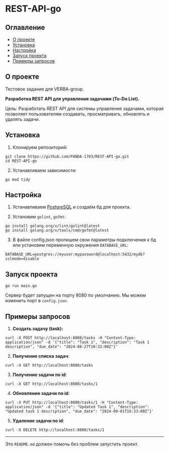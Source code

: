 # REST-API-go

## Оглавление
- [О проекте]($о-проекте)
- [Установка](#установка)
- [Настройка](#настройка)
- [Запуск проекта](#запуск-проекта)
- [Примеры запросов](#примеры-запросов)

## О проекте
Тестовое задание для VERBA-group.

**Разработка REST API для управления задачами (To-Do List).**

Цель:
Разработать REST API для системы управления задачами, которая позволяет пользователям создавать, просматривать, обновлять и удалять задачи.

## Установка
1. Клонируем репозиторий:
```shell
git clone https://github.com/PANDA-1703/REST-API-go.git
cd REST-API-go
```
2. Устанавливаем зависимости:
```shell
go mod tidy
```
## Настройка
1. Устанавливаем [PostgreSQL](https://www.postgresql.org/download/linux/) и создаём бд для проекта.

2. Установим `golint`, `gofmt`:
```shell
go install golang.org/x/lint/golint@latest
go install golang.org/x/tools/cmd/gofmt@latest
```

3. В файле config.json пропишем свои параметры подключения к бд или установим переменную окружения `DATABASE_URL`:
```shell
DATABASE_URL=postgres://myuser:mypassword@localhost:5432/mydb?sslmode=disable
```

## Запуск проекта
```shell
go run main.go
```
Сервер будет запущен на порту 8080 по умолчанию. Мы можем изменить порт в `config.json`.

## Примеры запросов
1. **Создать задачу (task):**
```shell
curl -X POST http://localhost:8080/tasks -H "Content-Type: application/json" -d '{"title": "Task 1", "description": "Task 1 description", "due_date": "2024-08-27T16:32:00Z"}'
```

2. **Получение списка задач**:
```shell
curl -X GET http://localhost:8080/tasks
```

3. **Получение задачи по id**:
```shell
curl -X GET http://localhost:8080/tasks/1
```

4. **Обновление задачи по id**:
```shell
curl -X PUT http://localhost:8080/tasks/1 -H "Content-Type: application/json" -d '{"title": "Updated Task 1", "description": "Updated task 1 description", "due_date": "2024-09-01T16:33:00Z"}'
```

5. **Удаление задачи по id**:
```shell
curl -X DELETE http://localhost:8080/tasks/1
```


---

Это `README.md` должен помочь без проблем запустить проект. 


